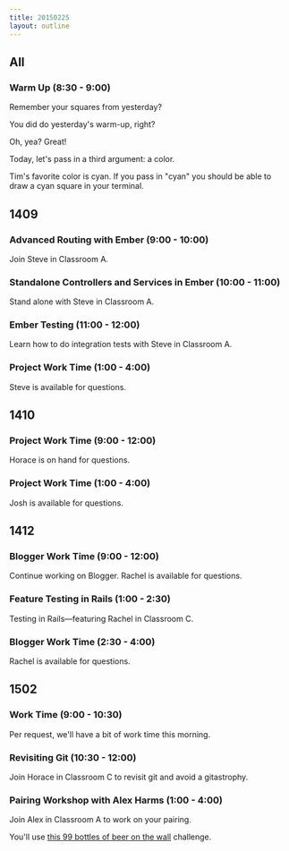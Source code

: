 ```yaml
---
title: 20150225
layout: outline
---
```


## All

### Warm Up (8:30 - 9:00)

Remember your squares from yesterday?

You did do yesterday's warm-up, right?

Oh, yea? Great!

Today, let's pass in a third argument: a color.

Tim's favorite color is cyan. If you pass in "cyan" you should be able to draw a cyan square in your terminal.

## 1409

### Advanced Routing with Ember (9:00 - 10:00)

Join Steve in Classroom A.

### Standalone Controllers and Services in Ember (10:00 - 11:00)

Stand alone with Steve in Classroom A.

### Ember Testing (11:00 - 12:00)

Learn how to do integration tests with Steve in Classroom A.

### Project Work Time (1:00 - 4:00)

Steve is available for questions.

## 1410

### Project Work Time (9:00 - 12:00)

Horace is on hand for questions.

### Project Work Time (1:00 - 4:00)

Josh is available for questions.

## 1412

### Blogger Work Time (9:00 - 12:00)

Continue working on Blogger. Rachel is available for questions.

### Feature Testing in Rails (1:00 - 2:30)

Testing in Rails—featuring Rachel in Classroom C.

### Blogger Work Time (2:30 - 4:00)

Rachel is available for questions.

## 1502

### Work Time (9:00 - 10:30)

Per request, we'll have a bit of work time this morning.

### Revisiting Git (10:30 - 12:00)

Join Horace in Classroom C to revisit git and avoid a gitastrophy.

### Pairing Workshop with Alex Harms (1:00 - 4:00)

Join Alex in Classroom A to work on your pairing.

You'll use [this 99 bottles of beer on the wall](https://github.com/exercism/x-common/blob/master/beer-song.md) challenge.
